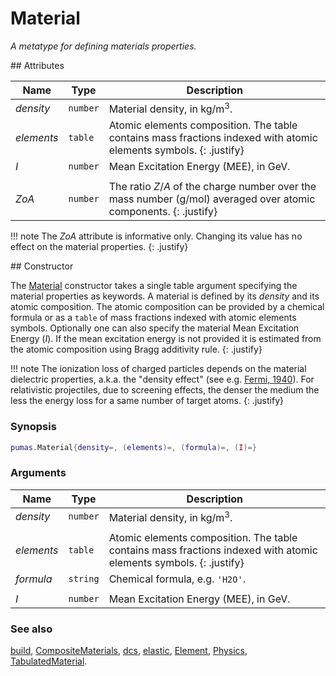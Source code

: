 # Material
_A metatype for defining materials properties._


<div markdown="1" class="shaded-box fancy">
## Attributes

|Name|Type|Description|
|----|----|-----------|
|*density* |`number`| Material density, in kg/m<sup>3</sup>.|
|*elements*|`table` | Atomic elements composition. The table contains mass fractions indexed with atomic elements symbols. {: .justify}|
|*I*       |`number`| Mean Excitation Energy (MEE), in GeV. |
|||
|*ZoA*     |`number`| The ratio $Z / A$ of the charge number over the mass number (g/mol) averaged over atomic components. {: .justify} |
</div>

!!! note
    The *ZoA* attribute is informative only. Changing its value has no effect
    on the material properties.
    {: .justify}

<div markdown="1" class="shaded-box fancy">
## Constructor

The [Material](Material.md) constructor takes a single table argument specifying
the material properties as keywords. A material is defined by its *density* and
its atomic composition. The atomic composition can be provided by a chemical
formula or as a `table` of mass fractions indexed with atomic elements symbols.
Optionally one can also specify the material Mean Excitation Energy (*I*).  If
the mean excitation energy is not provided it is estimated from the atomic
composition using Bragg additivity rule.
{: .justify}

!!! note
    The ionization loss of charged particles depends on the material dielectric
    properties, a.k.a. the "density effect" (see e.g. [Fermi,
    1940](https://doi.org/10.1103/PhysRev.57.485)). For relativistic
    projectiles, due to screening effects, the denser the medium the less the
    energy loss for a same number of target atoms.
    {: .justify}

### Synopsis
```Lua
pumas.Material{density=, (elements)=, (formula)=, (I)=}
```

### Arguments

|Name|Type|Description|
|----|----|-----------|
|*density* |`number`| Material density, in kg/m<sup>3</sup>.|
|||
|*elements*|`table` | Atomic elements composition. The table contains mass fractions indexed with atomic elements symbols. {: .justify}|
|*formula* |`string`| Chemical formula, e.g. `'H2O'`.|
|||
|*I*       |`number`| Mean Excitation Energy (MEE), in GeV. |

### See also

[build](build.md),
[CompositeMaterials](CompositeMaterials.md),
[dcs](dcs.md),
[elastic](elastic.md),
[Element](Element.md),
[Physics](Physics.md),
[TabulatedMaterial](TabulatedMaterial.md).
</div>
